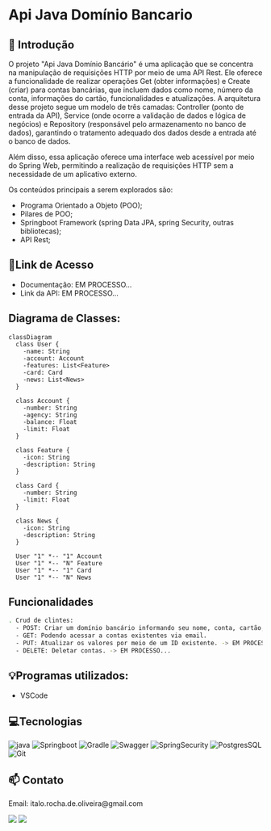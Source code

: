 # Api Java Domínio Bancario
## 📖 Introdução

O projeto "Api Java Domínio Bancário" é uma aplicação que se concentra na manipulação de requisições HTTP por meio de uma API Rest. Ele oferece a funcionalidade de realizar operações Get (obter informações) e Create (criar) para contas bancárias, que incluem dados como nome, número da conta, informações do cartão, funcionalidades e atualizações. A arquitetura desse projeto segue um modelo de três camadas: Controller (ponto de entrada da API), Service (onde ocorre a validação de dados e lógica de negócios) e Repository (responsável pelo armazenamento no banco de dados), garantindo o tratamento adequado dos dados desde a entrada até o banco de dados.

Além disso, essa aplicação oferece uma interface web acessível por meio do Spring Web, permitindo a realização de requisições HTTP sem a necessidade de um aplicativo externo.

Os conteúdos principais a serem explorados são:

- Programa Orientado a Objeto (POO);
- Pilares de POO;
- Springboot Framework (spring Data JPA, spring Security, outras bibliotecas);
- API Rest;

## 🔗Link de Acesso

- Documentação: EM PROCESSO...
- Link da API: EM PROCESSO...

## Diagrama de Classes:

```mermaid
classDiagram
  class User {
    -name: String
    -account: Account
    -features: List<Feature>
    -card: Card
    -news: List<News>
  }

  class Account {
    -number: String
    -agency: String
    -balance: Float
    -limit: Float
  }

  class Feature {
    -icon: String
    -description: String
  }

  class Card {
    -number: String
    -limit: Float
  }

  class News {
    -icon: String
    -description: String
  }

  User "1" *-- "1" Account
  User "1" *-- "N" Feature
  User "1" *-- "1" Card
  User "1" *-- "N" News
```

## Funcionalidades

```bash
. Crud de clintes:
  - POST: Criar um domínio bancário informando seu nome, conta, cartão, features e novidades.
  - GET: Podendo acessar a contas existentes via email.
  - PUT: Atualizar os valores por meio de um ID existente. -> EM PROCESSO...
  - DELETE: Deletar contas. -> EM PROCESSO...
```

## 💡Programas utilizados:

- VSCode

## 💻Tecnologias

![java](https://img.shields.io/badge/java-4F5B93?style=for-the-badge&logo=Java&logoColor=white)
![Springboot](https://img.shields.io/badge/springboot-white?style=for-the-badge&logo=Springboot&logoColor=green)
![Gradle](https://img.shields.io/badge/Gradle-white?style=for-the-badge&logo=Gradle&logoColor=000080)
![Swagger](https://img.shields.io/badge/swagger-green?style=for-the-badge&logo=Swagger&logoColor=white)
![SpringSecurity](https://img.shields.io/badge/SpringSecurity-green?style=for-the-badge&logo=SpringSecurity&logoColor=white)
![PostgresSQL](https://img.shields.io/badge/swagger-blue?style=for-the-badge&logo=Postgresql&logoColor=white)
![Git](https://img.shields.io/badge/GIT-E44C30?style=for-the-badge&logo=git&logoColor=white)

## 📫 Contato

<p>Email: italo.rocha.de.oliveira@gmail.com</p>

<a href = "mailto:italo.rocha.de.oliveira@gmail.com"><img src="https://img.shields.io/badge/-Gmail-%23333?style=for-the-badge&logo=gmail&logoColor=white" alvo ="_blank"></a>
<a href="https://www.linkedin.com/in/italorochaoliveira/" target="_blank"><img src="https://img.shields.io/badge/-LinkedIn-%230077B5?style=for-the-badge&logo=linkedin&logoColor=white" target="_blank"></a>
